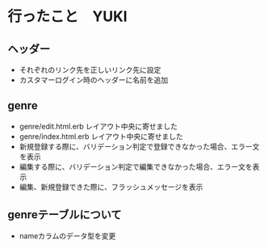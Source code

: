 # 行ったこと　YUKI

## ヘッダー
* それぞれのリンク先を正しいリンク先に設定
* カスタマーログイン時のヘッダーに名前を追加

## genre
* genre/edit.html.erb  レイアウト中央に寄せました
* genre/index.html.erb  レイアウト中央に寄せました
* 新規登録する際に、バリデーション判定で登録できなかった場合、エラー文を表示
* 編集する際に、バリデーション判定で編集できなかった場合、エラー文を表示
* 編集、新規登録できた際に、フラッシュメッセージを表示

## genreテーブルについて
* nameカラムのデータ型を変更
